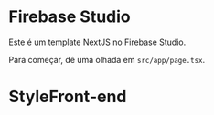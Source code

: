 # Firebase Studio

Este é um template NextJS no Firebase Studio.

Para começar, dê uma olhada em `src/app/page.tsx`.
# StyleFront-end
